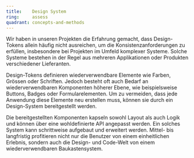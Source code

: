 ```yaml
---
title:    Design System
ring:     assess  
quadrant: concepts-and-methods
---
```


Wir haben in unseren Projekten die Erfahrung gemacht, dass Design-Tokens allein häufig nicht ausreichen, um die
Konsistenzanforderungen zu erfüllen, insbesondere bei Projekten im Umfeld komplexer Systeme. Solche Systeme bestehen in
der Regel aus mehreren Applikationen oder Produkten verschiedener Lieferanten.

Design-Tokens definieren wiederverwendbare Elemente wie Farben, Grössen oder Schriften. Jedoch besteht oft auch
Bedarf an wiederverwendbaren Komponenten höherer Ebene, wie beispielsweise Buttons, Badges oder Formularelementen.
Um zu vermeiden, dass jede Anwendung diese Elemente neu erstellen muss, können sie durch ein Design-System bereitgestellt werden.

Die bereitgestellten Komponenten kapseln sowohl Layout als auch Logik und können über eine wohldefinierte API
angepasst werden. Ein solches System kann schrittweise aufgebaut und erweitert werden. Mittel- bis langfristig
profitieren nicht nur die Benutzer von einem einheitlichen Erlebnis, sondern auch die Design- und Code-Welt von einem
wiederverwendbaren Baukastensystem.
